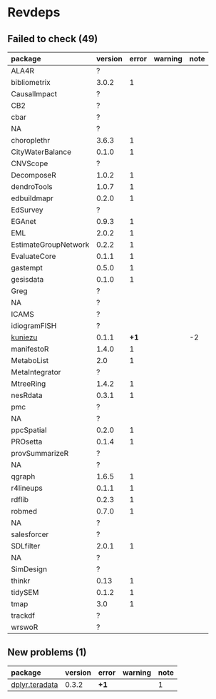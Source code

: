 # Revdeps

## Failed to check (49)

|package                        |version |error  |warning |note |
|:------------------------------|:-------|:------|:-------|:----|
|ALA4R                          |?       |       |        |     |
|bibliometrix                   |3.0.2   |1      |        |     |
|CausalImpact                   |?       |       |        |     |
|CB2                            |?       |       |        |     |
|cbar                           |?       |       |        |     |
|NA                             |?       |       |        |     |
|choroplethr                    |3.6.3   |1      |        |     |
|CityWaterBalance               |0.1.0   |1      |        |     |
|CNVScope                       |?       |       |        |     |
|DecomposeR                     |1.0.2   |1      |        |     |
|dendroTools                    |1.0.7   |1      |        |     |
|edbuildmapr                    |0.2.0   |1      |        |     |
|EdSurvey                       |?       |       |        |     |
|EGAnet                         |0.9.3   |1      |        |     |
|EML                            |2.0.2   |1      |        |     |
|EstimateGroupNetwork           |0.2.2   |1      |        |     |
|EvaluateCore                   |0.1.1   |1      |        |     |
|gastempt                       |0.5.0   |1      |        |     |
|gesisdata                      |0.1.0   |1      |        |     |
|Greg                           |?       |       |        |     |
|NA                             |?       |       |        |     |
|ICAMS                          |?       |       |        |     |
|idiogramFISH                   |?       |       |        |     |
|[kuniezu](failures.md#kuniezu) |0.1.1   |__+1__ |        |-2   |
|manifestoR                     |1.4.0   |1      |        |     |
|MetaboList                     |2.0     |1      |        |     |
|MetaIntegrator                 |?       |       |        |     |
|MtreeRing                      |1.4.2   |1      |        |     |
|nesRdata                       |0.3.1   |1      |        |     |
|pmc                            |?       |       |        |     |
|NA                             |?       |       |        |     |
|ppcSpatial                     |0.2.0   |1      |        |     |
|PROsetta                       |0.1.4   |1      |        |     |
|provSummarizeR                 |?       |       |        |     |
|NA                             |?       |       |        |     |
|qgraph                         |1.6.5   |1      |        |     |
|r4lineups                      |0.1.1   |1      |        |     |
|rdflib                         |0.2.3   |1      |        |     |
|robmed                         |0.7.0   |1      |        |     |
|NA                             |?       |       |        |     |
|salesforcer                    |?       |       |        |     |
|SDLfilter                      |2.0.1   |1      |        |     |
|NA                             |?       |       |        |     |
|SimDesign                      |?       |       |        |     |
|thinkr                         |0.13    |1      |        |     |
|tidySEM                        |0.1.2   |1      |        |     |
|tmap                           |3.0     |1      |        |     |
|trackdf                        |?       |       |        |     |
|wrswoR                         |?       |       |        |     |

## New problems (1)

|package                                     |version |error  |warning |note |
|:-------------------------------------------|:-------|:------|:-------|:----|
|[dplyr.teradata](problems.md#dplyrteradata) |0.3.2   |__+1__ |        |1    |

